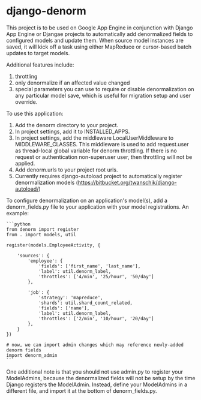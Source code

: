 # django-denorm

This project is to be used on Google App Engine in conjunction with Django App Engine or Djangae projects to automatically add denormalized fields to configured models and update them. When source model instances are saved, it will kick off a task using either MapReduce or cursor-based batch updates to target models.

Additional features include:
1) throttling
2) only denormalize if an affected value changed
3) special parameters you can use to require or disable denormalization on any particular model save, which is useful for migration setup and user override.

To use this application:
1) Add the denorm directory to your project.
2) In project settings, add it to INSTALLED_APPS.
3) In project settings, add the middleware LocalUserMiddleware to MIDDLEWARE_CLASSES. This middleware is used to add request.user as thread-local global variable for denorm throttling. If there is no request or authentication non-superuser user, then throttling will not be applied.
4) Add denorm.urls to your project root urls.
5) Currently requires django-autoload project to automatically register denormalization models (https://bitbucket.org/twanschik/django-autoload/)

To configure denormalization on an application's model(s), add a denorm_fields.py file to your application with your model registrations. An example:

	```python
	from denorm import register
	from . import models, util

	register(models.EmployeeActivity, {

	    'sources': {
	        'employee': {
	            'fields': ['first_name', 'last_name'],
	            'label': util.denorm_label,
	            'throttles': ['4/min', '25/hour', '50/day']
	        },

	        'job': {
	            'strategy': 'mapreduce',
	            'shards': util.shard_count_related,
	            'fields': ['name'],
	            'label': util.denorm_label,
	            'throttles': ['2/min', '10/hour', '20/day']
	        },
	    }
	})

	# now, we can import admin changes which may reference newly-added denorm fields
	import denorm_admin
	```


One additional note is that you should not use admin.py to register your ModelAdmins, because the denormalized fields will not be setup by the time Django registers the ModelAdmin. Instead, define your ModelAdmins in a different file, and import it at the bottom of denorm_fields.py.